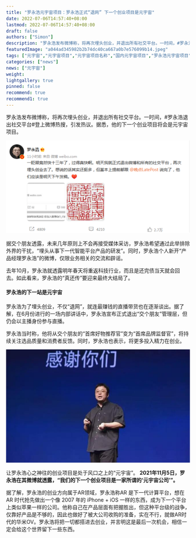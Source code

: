 ```yaml
---
title: "罗永浩元宇宙项目：罗永浩正式“退网” 下一个创业项目是元宇宙"
date: 2022-07-06T14:57:40+08:00
lastmod: 2022-07-06T14:57:40+08:00
draft: false
authors: ["Simon"]
description: "罗永浩发布微博称，将再次埋头创业，并退出所有社交平台。一时间，#罗永浩退出社交平台#登上微博热搜，引发热议。据悉，他的下一个创业项目将会是元宇宙项目。"
featuredImage: "a044ad345982b2b74dc40ca667a0b7e576099b14.jpeg"
tags: ["元宇宙","元宇宙项目","元宇宙项目名称","国内元宇宙项目","罗永浩元宇宙项目"]
categories: ["news"]
news: ["元宇宙"]
weight: 
lightgallery: true
pinned: false
recommend: true
recommend1: true
---
```


罗永浩发布微博称，将再次埋头创业，并退出所有社交平台。一时间，#罗永浩退出社交平台#登上微博热搜，引发热议。据悉，他的下一个创业项目将会是元宇宙项目。

![配图](e1fe9925bc315c.png)


据交个朋友透露，未来几年原则上不会再接受媒体采访，罗永浩希望通过此举排除外界的干扰，“埋头从事下一代智能平台产品的研发”。同时，罗永浩个人新开“产品经理罗永浩”的微博，仅限业务相关的交流和辟谣。

去年10月，罗永浩就透露明年春天将重返科技行业，而且是还完债当天就会回去。如此看来，罗永浩的“真还传”要迎来最终大结局了。

#### 罗永浩的下一站是元宇宙

罗永浩为了埋头创业，不仅“退网”，就连最赚钱的直播带货也在逐渐谈出。据了解，在6月份进行的一场内部讲话中，罗永浩宣布正式退出“交个朋友”管理层，但仍会以主播身份参与直播。

罗永浩当时称，他将从交个朋友的“首席好物推荐官”变为“首席品牌监督官”，将持续关注选品质量和消费者反馈。同时，罗永浩也表示，将更多投入精力在创业。

![配图](a044ad345982b2b74dc40ca667a0b7e576099b14.jpeg)

让罗永浩心之神往的创业项目是处于风口之上的“元宇宙”。 **2021年11月5日，罗永浩在其微博就透露，“我们的下一个创业项目是一家所谓的‘元宇宙公司’”。**

据了解，罗永浩的创业方向属于AR领域，罗永浩称AR 是下一代计算平台，想在 AR 时代抢先做出一个像 2007 年的 iPhone + iOS 一样的东西，成为下一个平台上类似苹果一样的公司。他称自己在产品层面有把握胜出，但这种平台级的战争，仅靠好产品是不够的，因此也做好了被大公司收购的准备，实在不行，就做AR时代的华米OV。罗永浩将把一切都搭进去创业，并言明这是最后一次机会，相信一定会给这个世界留下一些东西。